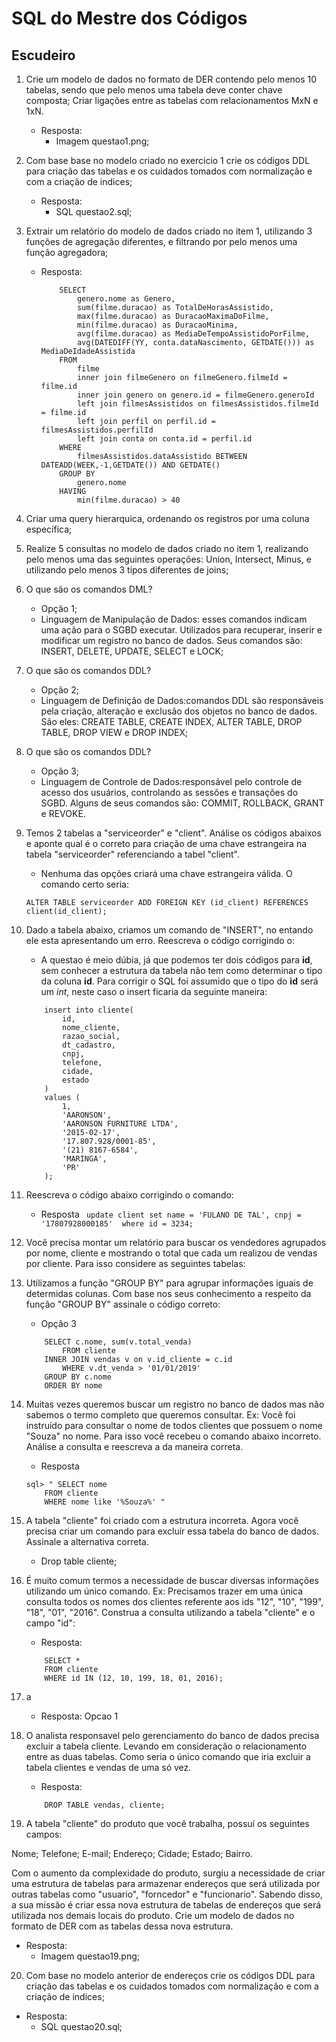#  SQL do Mestre dos Códigos
## Escudeiro

1. Crie um modelo de dados no formato de DER contendo pelo menos 10 tabelas, sendo que pelo menos uma tabela deve conter chave composta; Criar ligações entre as tabelas com relacionamentos MxN e 1xN.
   - Resposta:
     - Imagem questao1.png; 

2. Com base base no modelo criado no exercicio 1 crie os códigos DDL para criação das tabelas e os cuidados tomados com normalização e com a criação de indices;
   - Resposta:
     - SQL questao2.sql;

3. Extrair um relatório do modelo de dados criado no item 1, utilizando 3 funções de agregação diferentes, e filtrando por pelo menos uma função agregadora;
   - Resposta:
        ```
            SELECT 
                genero.nome as Genero,
                sum(filme.duracao) as TotalDeHorasAssistido,
                max(filme.duracao) as DuracaoMaximaDoFilme,
                min(filme.duracao) as DuracaoMinima,
                avg(filme.duracao) as MediaDeTempoAssistidoPorFilme,
                avg(DATEDIFF(YY, conta.dataNascimento, GETDATE())) as MediaDeIdadeAssistida
            FROM
                filme
                inner join filmeGenero on filmeGenero.filmeId = filme.id
                inner join genero on genero.id = filmeGenero.generoId
                left join filmesAssistidos on filmesAssistidos.filmeId = filme.id
                left join perfil on perfil.id = filmesAssistidos.perfilId
                left join conta on conta.id = perfil.id
            WHERE   
                filmesAssistidos.dataAssistido BETWEEN  DATEADD(WEEK,-1,GETDATE()) AND GETDATE()
            GROUP BY
                genero.nome
            HAVING 
                min(filme.duracao) > 40
        ```

4. Criar uma query hierarquica, ordenando os registros por uma coluna específica;

5. Realize 5 consultas no modelo de dados criado no item 1, realizando pelo menos uma das seguintes operações: Union, Intersect, Minus, e utilizando pelo menos 3 tipos diferentes de joins;
   

6. O que são os comandos DML?
   - Opção 1;
   - Linguagem de Manipulação de Dados: esses comandos indicam uma ação para o SGBD executar. Utilizados para recuperar, inserir e modificar um registro no banco de dados. Seus comandos são: INSERT, DELETE, UPDATE, SELECT e LOCK;
7. O que são os comandos DDL?
   - Opção 2;
   - Linguagem de Definição de Dados:comandos DDL são responsáveis pela criação, alteração e exclusão dos objetos no banco de dados. São eles: CREATE TABLE, CREATE INDEX, ALTER TABLE, DROP TABLE, DROP VIEW e DROP INDEX; 
8. O que são os comandos DDL?
   - Opção 3;
   - Linguagem de Controle de Dados:responsável pelo controle de acesso dos usuários, controlando as sessões e transações do SGBD. Alguns de seus comandos são: COMMIT, ROLLBACK, GRANT e REVOKE.
9.  Temos 2 tabelas a "serviceorder" e "client". Análise os códigos abaixos e aponte qual é o correto para criação de uma chave estrangeira na tabela "serviceorder" referenciando a tabel "client".
    - Nenhuma das opções criará uma chave estrangeira válida. O comando certo seria:

    ```
    ALTER TABLE serviceorder ADD FOREIGN KEY (id_client) REFERENCES client(id_client);
    ```
10. Dado a tabela abaixo, criamos um comando de "INSERT", no entando ele esta apresentando um erro. Reescreva o código corrigindo o:
    - A questao é meio dúbia, já que podemos ter dois códigos para **id**, sem conhecer a estrutura da tabela não tem como determinar o tipo da coluna **id**. Para corrigir o SQL foi assumido que o tipo do **id** será um *int*, neste caso o insert ficaria da seguinte maneira:
    ```
        insert into cliente(
            id,
            nome_cliente,
            razao_social,
            dt_cadastro,
            cnpj,
            telefone,
            cidade,
            estado
        )
        values (
            1,
            'AARONSON',
            'AARONSON FURNITURE LTDA',
            '2015-02-17',
            '17.807.928/0001-85',
            '(21) 8167-6584',
            'MARINGA',
            'PR'
        );
    ```

11.  Reescreva o código abaixo corrigindo o comando:
    
     - Resposta
    ``` 
        update client set name = 'FULANO DE TAL', cnpj = '17807928000185' 
        where id = 3234;
    ```

12. Você precisa montar um relatório para buscar os vendedores agrupados por nome, cliente e mostrando o total que cada um realizou de vendas por cliente. Para isso considere as seguintes tabelas:


13. Utilizamos a função "GROUP BY" para agrupar informações iguais de determidas colunas. Com base nos seus conhecimento a respeito da função "GROUP BY" assinale o código correto:
    - Opção 3
    ```
        SELECT c.nome, sum(v.total_venda)
            FROM cliente
        INNER JOIN vendas v on v.id_cliente = c.id
            WHERE v.dt_venda > '01/01/2019'
        GROUP BY c.nome
        ORDER BY nome
    ```

14. Muitas vezes queremos buscar um registro no banco de dados mas não sabemos o termo completo que queremos consultar. Ex: Você foi instruído para consultar o nome de todos clientes que possuem o nome "Souza" no nome. Para isso você recebeu o comando abaixo incorreto. Análise a consulta e reescreva a da maneira correta.

    - Resposta
    ```
    sql> " SELECT nome
        FROM cliente
        WHERE nome like '%Souza%' "
    ```
      
15. A tabela "cliente" foi criado com a estrutura incorreta. Agora você precisa criar um comando para excluir essa tabela do banco de dados. Assinale a alternativa correta.

    - Drop table cliente;

16. É muito comum termos a necessidade de buscar diversas informações utilizando um único comando. Ex: Precisamos trazer em uma única consulta todos os nomes dos clientes referente aos ids "12", "10", "199", "18", "01", "2016". Construa a consulta utilizando a tabela "cliente" e o campo "id":

    - Resposta:
    ```
        SELECT *
        FROM cliente
        WHERE id IN (12, 10, 199, 18, 01, 2016);
    ```

17. a
    - Resposta: Opcao 1 

18. O analista responsavel pelo gerenciamento do banco de dados precisa excluir a tabela cliente. Levando em consideração o relacionamento entre as duas tabelas. Como seria o único comando que iria excluir a tabela clientes e vendas de uma só vez.
    - Resposta:
    ```
        DROP TABLE vendas, cliente;
    ``` 


19. A tabela "cliente" do produto que você trabalha, possuí os seguintes campos:

Nome; Telefone; E-mail; Endereço; Cidade; Estado; Bairro.

Com o aumento da complexidade do produto, surgiu a necessidade de criar uma estrutura de tabelas para armazenar endereços que será utilizada por outras tabelas como "usuario", "forncedor" e "funcionario". Sabendo disso, a sua missão é criar essa nova estrutura de tabelas de endereços que será utilizada nos demais locais do produto. Crie um modelo de dados no formato de DER com as tabelas dessa nova estrutura.
   - Resposta:
     - Imagem questao19.png; 


20. Com base no modelo anterior de endereços crie os códigos DDL para criação das tabelas e os cuidados tomados com normalização e com a criação de indices;
   - Resposta:
     - SQL questao20.sql;